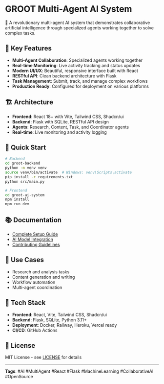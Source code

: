 # GROOT Multi-Agent AI System

🌱 A revolutionary multi-agent AI system that demonstrates collaborative artificial intelligence through specialized agents working together to solve complex tasks.

## 🌟 Key Features

- **Multi-Agent Collaboration**: Specialized agents working together
- **Real-time Monitoring**: Live activity tracking and status updates  
- **Modern UI/UX**: Beautiful, responsive interface built with React
- **RESTful API**: Clean backend architecture with Flask
- **Task Management**: Submit, track, and manage complex workflows
- **Production Ready**: Configured for deployment on various platforms

## 🏗️ Architecture

- **Frontend**: React 18+ with Vite, Tailwind CSS, Shadcn/ui
- **Backend**: Flask with SQLite, RESTful API design
- **Agents**: Research, Content, Task, and Coordinator agents
- **Real-time**: Live monitoring and activity logging

## 🚀 Quick Start

```bash
# Backend
cd groot-backend
python -m venv venv
source venv/bin/activate  # Windows: venv\Scripts\activate
pip install -r requirements.txt
python src/main.py

# Frontend  
cd groot-ai-system
npm install
npm run dev
```

## 📚 Documentation

- [Complete Setup Guide](README.md)
- [AI Model Integration](AI_MODEL_INTEGRATION.md)
- [Contributing Guidelines](CONTRIBUTING.md)

## 🎯 Use Cases

- Research and analysis tasks
- Content generation and writing
- Workflow automation
- Multi-agent coordination

## 🔧 Tech Stack

- **Frontend**: React, Vite, Tailwind CSS, Shadcn/ui
- **Backend**: Flask, SQLite, Python 3.11+
- **Deployment**: Docker, Railway, Heroku, Vercel ready
- **CI/CD**: GitHub Actions

## 📄 License

MIT License - see [LICENSE](LICENSE) for details

---

**Tags**: #AI #MultiAgent #React #Flask #MachineLearning #CollaborativeAI #OpenSource 